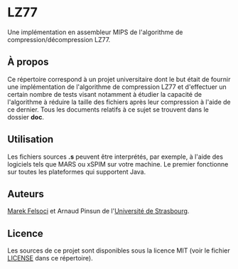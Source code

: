 # LZ77

Une implémentation en assembleur MIPS de l'algorithme de compression/décompression LZ77.

## À propos

Ce répertoire correspond à un projet universitaire dont le but était de fournir une implémentation de l'algorithme de compression LZ77 et d'effectuer un certain nombre de tests visant notamment à étudier la capacité de l'algorithme à réduire la taille des fichiers après leur compression à l'aide de ce dernier. Tous les documents relatifs à ce sujet se trouvent dans le dossier **doc**.

## Utilisation

Les fichiers sources **.s** peuvent être interprétés, par exemple, à l'aide des logiciels tels que MARS ou xSPIM sur votre machine. Le premier fonctionne sur toutes les plateformes qui supportent Java.

## Auteurs

[Marek Felsoci](mailto:marek.felsoci@etu.unistra.fr) et Arnaud Pinsun de l'[Université de Strasbourg](http://www.unistra.fr).

## Licence

Les sources de ce projet sont disponibles sous la licence MIT (voir le fichier [LICENSE](LICENSE) dans ce répertoire).

